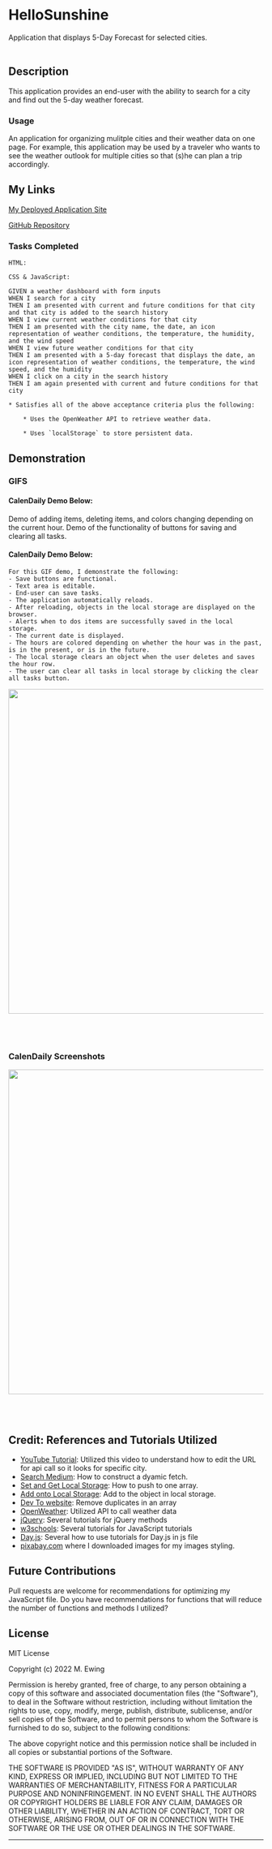 # HelloSunshine
Application that displays 5-Day Forecast for selected cities.
<br></br>

## Description
This application provides an end-user with the ability to search for a city and find out the 5-day weather forecast.

### Usage
An application for organizing mulitple cities and their weather data on one page.
For example, this application may be used by a traveler who wants to see the weather outlook for multiple cities so that (s)he can plan a trip accordingly.

## My Links
[My Deployed Application Site](#)

[GitHub Repository](#)


### Tasks Completed 
```
HTML: 

CSS & JavaScript:

GIVEN a weather dashboard with form inputs
WHEN I search for a city
THEN I am presented with current and future conditions for that city and that city is added to the search history
WHEN I view current weather conditions for that city
THEN I am presented with the city name, the date, an icon representation of weather conditions, the temperature, the humidity, and the wind speed
WHEN I view future weather conditions for that city
THEN I am presented with a 5-day forecast that displays the date, an icon representation of weather conditions, the temperature, the wind speed, and the humidity
WHEN I click on a city in the search history
THEN I am again presented with current and future conditions for that city

* Satisfies all of the above acceptance criteria plus the following:

    * Uses the OpenWeather API to retrieve weather data.

    * Uses `localStorage` to store persistent data.
```
## Demonstration
### GIFS
#### CalenDaily Demo Below: 
Demo of adding items, deleting items, and colors changing depending on the current hour.
Demo of the functionality of buttons for saving and clearing all tasks.

#### CalenDaily Demo Below:  
    For this GIF demo, I demonstrate the following:
    - Save buttons are functional.
    - Text area is editable.
    - End-user can save tasks.
    - The application automatically reloads.
    - After reloading, objects in the local storage are displayed on the browser.
    - Alerts when to dos items are successfully saved in the local storage.
    - The current date is displayed.
    - The hours are colored depending on whether the hour was in the past, is in the present, or is in the future.
    - The local storage clears an object when the user deletes and saves the hour row.
    - The user can clear all tasks in local storage by clicking the clear all tasks button.

<img src=./assets/images/demo.gif style="width:40rem">
<br></br>
<br></br>


### CalenDaily Screenshots
<img src=./assets/images/screenshot.jpg style="width:40rem">

<br><br>

## Credit: References and Tutorials Utilized
* [YouTube Tutorial](https://www.youtube.com/watch?v=QEu8_5bYm-w): Utilized this video to understand how to edit the URL for api call so it looks for specific city.
* [Search Medium](https://medium.com/@ecastille924/write-a-dynamic-fetch-call-with-concat-c523d6b11593): How to construct a dyamic fetch.
* [Set and Get Local Storage](https://stackoverflow.com/questions/35963412/append-data-to-localstorage-object): How to push to one array.
* [Add onto Local Storage](https://stackoverflow.com/questions/12162786/adding-new-objects-to-localstorage): Add to the object in local storage.
* [Dev To website](https://dev.to/soyleninjs/3-ways-to-remove-duplicates-in-an-array-in-javascript-259o): Remove duplicates in an array
* [OpenWeather](https://openweathermap.org/forecast5): Utilized API to call weather data
* [jQuery](https://jquery.com/): Several tutorials for jQuery methods
* [w3schools](https://www.w3schools.com/): Several tutorials for JavaScript tutorials
* [Day.js](https://day.js.org/en/): Several how to use tutorials for Day.js in js file
* [pixabay.com](https://pixabay.com/) where I downloaded images for my images styling.

## Future Contributions
Pull requests are welcome for recommendations for optimizing my JavaScript file. 
Do you have recommendations for functions that will reduce the number of functions and methods I utilized?

## License
MIT License

Copyright (c) 2022 M. Ewing

Permission is hereby granted, free of charge, to any person obtaining a copy
of this software and associated documentation files (the "Software"), to deal
in the Software without restriction, including without limitation the rights
to use, copy, modify, merge, publish, distribute, sublicense, and/or sell
copies of the Software, and to permit persons to whom the Software is
furnished to do so, subject to the following conditions:

The above copyright notice and this permission notice shall be included in all
copies or substantial portions of the Software.

THE SOFTWARE IS PROVIDED "AS IS", WITHOUT WARRANTY OF ANY KIND, EXPRESS OR
IMPLIED, INCLUDING BUT NOT LIMITED TO THE WARRANTIES OF MERCHANTABILITY,
FITNESS FOR A PARTICULAR PURPOSE AND NONINFRINGEMENT. IN NO EVENT SHALL THE
AUTHORS OR COPYRIGHT HOLDERS BE LIABLE FOR ANY CLAIM, DAMAGES OR OTHER
LIABILITY, WHETHER IN AN ACTION OF CONTRACT, TORT OR OTHERWISE, ARISING FROM,
OUT OF OR IN CONNECTION WITH THE SOFTWARE OR THE USE OR OTHER DEALINGS IN THE
SOFTWARE.


-------------------------------------











